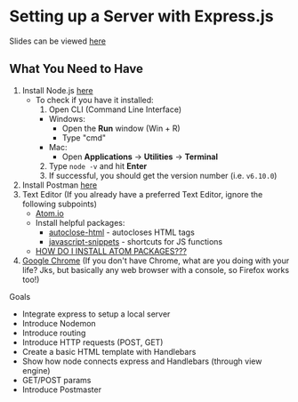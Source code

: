 # Setting up a Server with Express.js
Slides can be viewed [here](https://docs.google.com/presentation/d/19r2mQKPq08t45Ru6YWp4VE7NO4jPFDx2psoxDo-XNiY/edit?usp=sharing)
## What You Need to Have
1. Install Node.js [here](https://nodejs.org/en/)
    - To check if you have it installed:
      1. Open CLI (Command Line Interface)
        - Windows:
          - Open the **Run** window (Win + R) 
          - Type "cmd"
        - Mac:
          - Open **Applications** -> **Utilities** -> **Terminal**
      2. Type ```node -v``` and hit **Enter**
      3. If successful, you should get the version number (i.e. ```v6.10.0```)
2. Install Postman [here](https://www.getpostman.com/)
2. Text Editor (If you already have a preferred Text Editor, ignore the following subpoints)
    - [Atom.io](https://atom.io/)
    - Install helpful packages: 
      - [autoclose-html](https://atom.io/packages/autoclose-html) - autocloses HTML tags
      - [javascript-snippets](https://atom.io/packages/javascript-snippets) - shortcuts for JS functions
    - [HOW DO I INSTALL ATOM PACKAGES???](http://flight-manual.atom.io/using-atom/sections/atom-packages/)
3. [Google Chrome](https://www.google.ca/chrome/browser/desktop/index.html) (If you don't have Chrome, what are you doing with your life?  Jks, but basically any web browser with a console, so Firefox works too!)

Goals
 - Integrate express to setup a local server
 - Introduce Nodemon
 - Introduce routing
 - Introduce HTTP requests (POST, GET)
 - Create a basic HTML template with Handlebars
 - Show how node connects express and Handlebars (through view engine)
 - GET/POST params 
 - Introduce Postmaster

